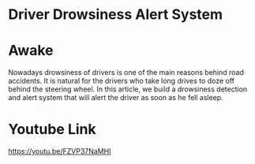 Driver Drowsiness Alert System
=======
# Awake
Nowadays drowsiness of drivers is one of the main reasons behind road accidents. It is natural for the drivers who take long drives to doze off behind the steering wheel. In this article, we build a drowsiness detection and alert system that will alert the driver as soon as he fell asleep.


# Youtube Link
https://youtu.be/FZVP37NaMHI

